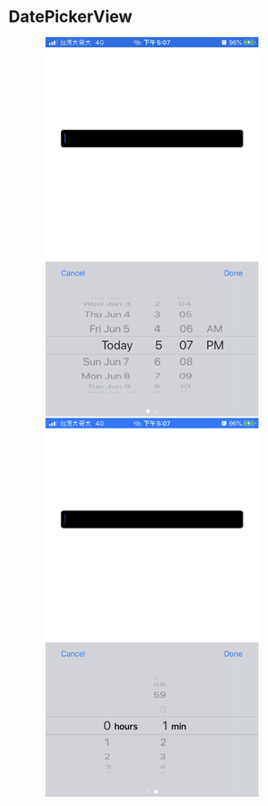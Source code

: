 # DatePickerView

<center>
  <img src="https://github.com/Anderson1997258/DatePickerView/blob/master/IMG_2668.PNG" width="375">
  <img src="https://github.com/Anderson1997258/DatePickerView/blob/master/IMG_2669.PNG" width="375">
</center>
